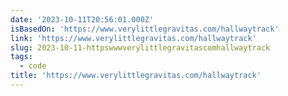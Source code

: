 ```yaml
---
date: '2023-10-11T20:56:01.000Z'
isBasedOn: 'https://www.verylittlegravitas.com/hallwaytrack'
link: 'https://www.verylittlegravitas.com/hallwaytrack'
slug: 2023-10-11-httpswwwverylittlegravitascomhallwaytrack
tags:
  - code
title: 'https://www.verylittlegravitas.com/hallwaytrack'
---
```


